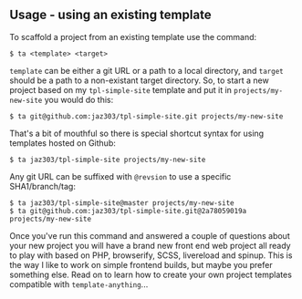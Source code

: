 ## Usage - using an existing template

To scaffold a project from an existing template use the command:

    $ ta <template> <target>

`template` can be either a git URL or a path to a local directory, and `target` should be a path to a non-existant target directory. So, to start a new project based on my `tpl-simple-site` template and put it in `projects/my-new-site` you would do this:

    $ ta git@github.com:jaz303/tpl-simple-site.git projects/my-new-site

That's a bit of mouthful so there is special shortcut syntax for using templates hosted on Github:

    $ ta jaz303/tpl-simple-site projects/my-new-site

Any git URL can be suffixed with `@revsion` to use a specific SHA1/branch/tag:

    $ ta jaz303/tpl-simple-site@master projects/my-new-site
    $ ta git@github.com:jaz303/tpl-simple-site.git@2a78059019a projects/my-new-site

Once you've run this command and answered a couple of questions about your new project you will have a brand new front end web project all ready to play with based on PHP, browserify, SCSS, livereload and spinup. This is the way I like to work on simple frontend builds, but maybe you prefer something else. Read on to learn how to create your own project templates compatible with `template-anything`...